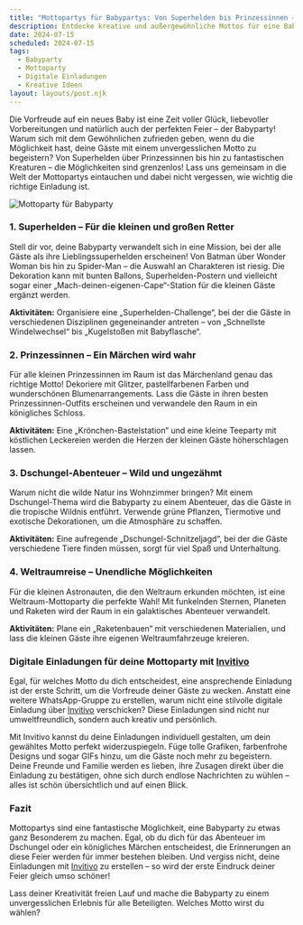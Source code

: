 ```yaml
---
title: "Mottopartys für Babypartys: Von Superhelden bis Prinzessinnen – Unvergessliche Ideen für dein Event"
description: Entdecke kreative und außergewöhnliche Mottos für eine Babyparty, die garantiert in Erinnerung bleibt, inklusive Tipps für stilvolle digitale Einladungen.
date: 2024-07-15
scheduled: 2024-07-15
tags:
  - Babyparty
  - Mottoparty
  - Digitale Einladungen
  - Kreative Ideen
layout: layouts/post.njk
---
```


Die Vorfreude auf ein neues Baby ist eine Zeit voller Glück, liebevoller Vorbereitungen und natürlich auch der perfekten Feier – der Babyparty! Warum sich mit dem Gewöhnlichen zufrieden geben, wenn du die Möglichkeit hast, deine Gäste mit einem unvergesslichen Motto zu begeistern? Von Superhelden über Prinzessinnen bis hin zu fantastischen Kreaturen – die Möglichkeiten sind grenzenlos! Lass uns gemeinsam in die Welt der Mottopartys eintauchen und dabei nicht vergessen, wie wichtig die richtige Einladung ist.

![Mottoparty für Babyparty](/img/babyparty-theme.webp)

### 1. **Superhelden – Für die kleinen und großen Retter**

Stell dir vor, deine Babyparty verwandelt sich in eine Mission, bei der alle Gäste als ihre Lieblingssuperhelden erscheinen! Von Batman über Wonder Woman bis hin zu Spider-Man – die Auswahl an Charakteren ist riesig. Die Dekoration kann mit bunten Ballons, Superhelden-Postern und vielleicht sogar einer „Mach-deinen-eigenen-Cape“-Station für die kleinen Gäste ergänzt werden.

**Aktivitäten:** Organisiere eine „Superhelden-Challenge“, bei der die Gäste in verschiedenen Disziplinen gegeneinander antreten – von „Schnellste Windelwechsel“ bis „Kugelstoßen mit Babyflasche“.

### 2. **Prinzessinnen – Ein Märchen wird wahr**

Für alle kleinen Prinzessinnen im Raum ist das Märchenland genau das richtige Motto! Dekoriere mit Glitzer, pastellfarbenen Farben und wunderschönen Blumenarrangements. Lass die Gäste in ihren besten Prinzessinnen-Outfits erscheinen und verwandele den Raum in ein königliches Schloss.

**Aktivitäten:** Eine „Krönchen-Bastelstation“ und eine kleine Teeparty mit köstlichen Leckereien werden die Herzen der kleinen Gäste höherschlagen lassen.

### 3. **Dschungel-Abenteuer – Wild und ungezähmt**

Warum nicht die wilde Natur ins Wohnzimmer bringen? Mit einem Dschungel-Thema wird die Babyparty zu einem Abenteuer, das die Gäste in die tropische Wildnis entführt. Verwende grüne Pflanzen, Tiermotive und exotische Dekorationen, um die Atmosphäre zu schaffen.

**Aktivitäten:** Eine aufregende „Dschungel-Schnitzeljagd“, bei der die Gäste verschiedene Tiere finden müssen, sorgt für viel Spaß und Unterhaltung.

### 4. **Weltraumreise – Unendliche Möglichkeiten**

Für die kleinen Astronauten, die den Weltraum erkunden möchten, ist eine Weltraum-Mottoparty die perfekte Wahl! Mit funkelnden Sternen, Planeten und Raketen wird der Raum in ein galaktisches Abenteuer verwandelt.

**Aktivitäten:** Plane ein „Raketenbauen“ mit verschiedenen Materialien, und lass die kleinen Gäste ihre eigenen Weltraumfahrzeuge kreieren.

### **Digitale Einladungen für deine Mottoparty mit [Invitivo](https://invitivo.com/create)**

Egal, für welches Motto du dich entscheidest, eine ansprechende Einladung ist der erste Schritt, um die Vorfreude deiner Gäste zu wecken. Anstatt eine weitere WhatsApp-Gruppe zu erstellen, warum nicht eine stilvolle digitale Einladung über [Invitivo](https://invitivo.com) verschicken? Diese Einladungen sind nicht nur umweltfreundlich, sondern auch kreativ und persönlich.

Mit Invitivo kannst du deine Einladungen individuell gestalten, um dein gewähltes Motto perfekt widerzuspiegeln. Füge tolle Grafiken, farbenfrohe Designs und sogar GIFs hinzu, um die Gäste noch mehr zu begeistern. Deine Freunde und Familie werden es lieben, ihre Zusagen direkt über die Einladung zu bestätigen, ohne sich durch endlose Nachrichten zu wühlen – alles ist schön übersichtlich und auf einen Blick.

### **Fazit**

Mottopartys sind eine fantastische Möglichkeit, eine Babyparty zu etwas ganz Besonderem zu machen. Egal, ob du dich für das Abenteuer im Dschungel oder ein königliches Märchen entscheidest, die Erinnerungen an diese Feier werden für immer bestehen bleiben. Und vergiss nicht, deine Einladungen mit [Invitivo](https://invitivo.com) zu erstellen – so wird der erste Eindruck deiner Feier gleich umso schöner!

Lass deiner Kreativität freien Lauf und mache die Babyparty zu einem unvergesslichen Erlebnis für alle Beteiligten. Welches Motto wirst du wählen?
